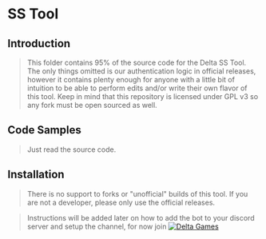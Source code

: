 # SS Tool

## Introduction

> This folder contains 95% of the source code for the Delta SS Tool. The only things omitted is our authentication logic in official releases, however it contains plenty enough for anyone with a little bit of intuition to be able to perform edits and/or write their own flavor of this tool. Keep in mind that this repository is licensed under GPL v3 so any fork must be open sourced as well.

## Code Samples

> Just read the source code.

## Installation

> There is no support to forks or "unofficial" builds of this tool. If you are not a developer, please only use the official releases. 

> Instructions will be added later on how to add the bot to your discord server and setup the channel, for now join [![Delta Games](https://img.shields.io/badge/Chat%20%2F%20Support-discord-7289DA.svg?style=flat-square)](https://discord.gg/cNwjfzw)
